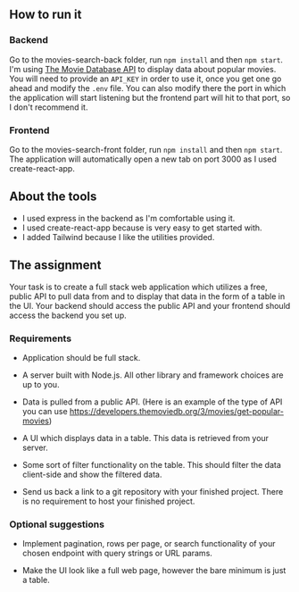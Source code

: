 ## How to run it

### Backend

Go to the movies-search-back folder, run `npm install` and then `npm start`.
<br>I'm using [The Movie Database API](https://developers.themoviedb.org/) to display data about popular movies.
<br>You will need to provide an `API_KEY` in order to use it, once you get one go ahead and modify the `.env` file. You can also modify there the port in which the application will start listening but the frontend part will hit to that port, so I don't recommend it.

### Frontend

Go to the movies-search-front folder, run `npm install` and then `npm start`.
<br>The application will automatically open a new tab on port 3000 as I used create-react-app.

## About the tools

- I used express in the backend as I'm comfortable using it.
- I used create-react-app because is very easy to get started with.
- I added Tailwind because I like the utilities provided.

## The assignment

Your task is to create a full stack web application which utilizes a free, public API to pull data from
and to display that data in the form of a table in the UI. Your backend should access the public API and your frontend should access the backend you set up.

### Requirements

- Application should be full stack.

- A server built with Node.js. All other library and framework choices are up to you.

- Data is pulled from a public API. (Here is an example of the type of API you can use https://developers.themoviedb.org/3/movies/get-popular-movies)

- A UI which displays data in a table. This data is retrieved from your server.

- Some sort of filter functionality on the table. This should filter the data client-side and show the filtered data.

- Send us back a link to a git repository with your finished project. There is no requirement to host your finished project.

### Optional suggestions

- Implement pagination, rows per page, or search functionality of your chosen endpoint with query strings or URL params.

- Make the UI look like a full web page, however the bare minimum is just a table.
